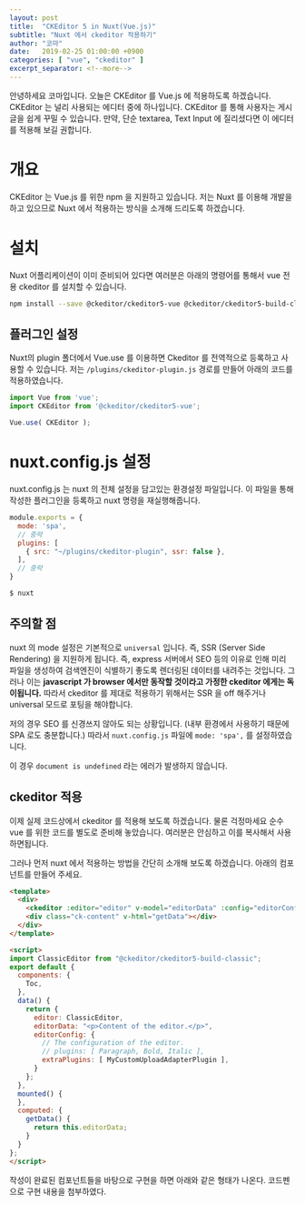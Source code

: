 ```yaml
---
layout: post
title:  "CKEditor 5 in Nuxt(Vue.js)"
subtitle: "Nuxt 에서 ckeditor 적용하기"
author: "코마"
date:   2019-02-25 01:00:00 +0900
categories: [ "vue", "ckeditor" ]
excerpt_separator: <!--more-->
---
```


안녕하세요 코마입니다. 오늘은 CKEditor 를 Vue.js 에 적용하도록 하겠습니다. CKEditor 는 널리 사용되는 에디터 중에 하나입니다. CKEditor 를 통해 사용자는 게시글을 쉽게 꾸밀 수 있습니다. 만약, 단순 textarea, Text Input 에 질리셨다면 이 에디터를 적용해 보길 권합니다.

<!--more-->

# 개요

CKEditor 는 Vue.js 를 위한 npm 을 지원하고 있습니다. 저는 Nuxt 를 이용해 개발을 하고 있으므로 Nuxt 에서 적용하는 방식을 소개해 드리도록 하겠습니다.

# 설치

Nuxt 어플리케이션이 이미 준비되어 있다면 여러분은 아래의 명령어를 통해서 vue 전용 ckeditor 를 설치할 수 있습니다.

```bash
npm install --save @ckeditor/ckeditor5-vue @ckeditor/ckeditor5-build-classic
```

## 플러그인 설정

Nuxt의 plugin 폴더에서 Vue.use 를 이용하면 Ckeditor 를 전역적으로 등록하고 사용할 수 있습니다. 저는 `/plugins/ckeditor-plugin.js` 경로를 만들어 아래의 코드를 적용하였습니다.

```js
import Vue from 'vue';
import CKEditor from '@ckeditor/ckeditor5-vue';

Vue.use( CKEditor );
```

# nuxt.config.js 설정

nuxt.config.js 는 nuxt 의 전체 설정을 담고있는 환경설정 파일입니다. 이 파일을 통해 작성한 플러그인을 등록하고 nuxt 명령을 재실행해줍니다.

```js
module.exports = {
  mode: 'spa',
  // 중략
  plugins: [
    { src: "~/plugins/ckeditor-plugin", ssr: false },
  ],
  // 중략
}
```

```bash
$ nuxt
```

## 주의할 점

nuxt 의 mode 설정은 기본적으로 `universal` 입니다. 즉, SSR (Server Side Rendering) 을 지원하게 됩니다. 즉, express 서버에서 SEO 등의 이유로 인해 미리 파일을 생성하여 검색엔진이 식별하기 좋도록 렌더링된 데이터를 내려주는 것입니다. 그러나 이는 **javascript 가 browser 에서만 동작할 것이라고 가정한 ckeditor 에게는 독이됩니다.** 따라서 ckeditor 를 제대로 적용하기 위해서는 SSR 을 off 해주거나 universal 모드로 포팅을 해야합니다. 

저의 경우 SEO 를 신경쓰지 않아도 되는 상황입니다. (내부 환경에서 사용하기 때문에 SPA 로도 충분합니다.) 따라서 `nuxt.config.js` 파일에 `mode: 'spa',` 를 설정하였습니다.

이 경우 `document is undefined` 라는 에러가 발생하지 않습니다.

## ckeditor 적용

이제 실제 코드상에서 ckeditor 를 적용해 보도록 하겠습니다. 물론 걱정마세요 순수 vue 를 위한 코드를 별도로 준비해 놓았습니다. 여러분은 안심하고 이를 복사해서 사용하면됩니다.

그러나 먼저 nuxt 에서 적용하는 방법을 간단히 소개해 보도록 하겠습니다. 아래의 컴포넌트를 만들어 주세요.

```html
<template>
  <div>
    <ckeditor :editor="editor" v-model="editorData" :config="editorConfig"></ckeditor>
    <div class="ck-content" v-html="getData"></div>
  </div>
</template>

<script>
import ClassicEditor from "@ckeditor/ckeditor5-build-classic";
export default {
  components: {
    Toc,  
  },
  data() {
    return {
      editor: ClassicEditor,
      editorData: "<p>Content of the editor.</p>",
      editorConfig: {
        // The configuration of the editor.
        // plugins: [ Paragraph, Bold, Italic ],
        extraPlugins: [ MyCustomUploadAdapterPlugin ],
      }
    };
  },
  mounted() {
  },
  computed: {
    getData() {
      return this.editorData;
    }
  }
};
</script>
```

작성이 완료된 컴포넌트들을 바탕으로 구현을 하면 아래와 같은 형태가 나온다. 코드펜으로 구현 내용을 첨부하였다.
